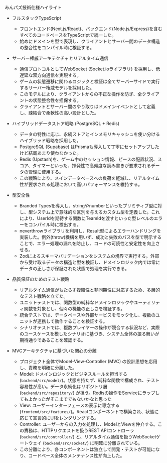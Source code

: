 みんパズ技術仕様ハイライト

- フルスタックTypeScript
  - フロントエンド(Next.js/React)、バックエンド(Node.js/Express)を含むすべてのコードベースをTypeScriptで統一した。
  - 始めにドメインを型で表現し、クライアントとサーバー間のデータ構造の整合性をコンパイル時に検証する。

- サーバー権威アーキテクチャとリアルタイム通信
  - 通信プロトコルとしてWebSocket (Socket.ioライブラリ) を採用し、低遅延な双方向通信を実現する。
  - ゲームの状態遷移に関わるロジックと検証は全てサーバーサイドで実行するサーバー権威モデルを採用した。
  - このモデルにより、クライアントからの不正な操作を防ぎ、全クライアントの状態整合性を担保する。
  - クライアントとサーバー間のやり取りはドメインイベントとして定義し、疎結合で柔軟性の高い設計とした。

- ハイブリッドデータストア戦略 (PostgreSQL + Redis)
  - データの特性に応じ、永続ストアとインメモリキャッシュを使い分けるハイブリッド戦略を採用した。
  - PostgreSQL (Supabase) はPrismaも導入して丁寧にセットアップしたけど結局あまり使わなかった。
  - Redis (Upstash)を、ゲーム中のセッション情報、ピースの配置状況、スコア、タイマーといった、揮発性で高頻度な読み書きが要求されるデータの管理に使用する。
  - この戦略により、メインデータベースへの負荷を軽減し、リアルタイム性が要求される処理において高いパフォーマンスを維持する。

- 型安全性
  - Branded Typesを導入し、stringやnumberといったプリミティブ型に対し、型システム上で意味的な区別を与えるカスタム型を定義した。これにより、UserIdを期待する関数にTeamIdを渡すといった型レベルのエラーをコンパイル時に検出する。
  - neverthrowライブラリを利用し、Result型によるエラーハンドリングを実装した。例外(throw)機構を用いず、成功と失敗のパスを型で明示することで、エラー処理の漏れを防止し、コードの可読性と安定性を向上させる。
  - Zodによるスキーマバリデーションをシステムの境界で実行する。外部から受け取るデータの構造と型を検証し、ドメインロジック内では常にデータの正しさが保証された状態で処理を実行できる。

- 品質保証のためのテスト戦略
  - リアルタイム通信がもたらす複雑性と非同期性に対応するため、多層的なテスト戦略を立てた。
  - ユニットテストでは、関数型の純粋なドメインロジックやユーティリティ関数を対象とし、個々の機能の正しさを検証する。
  - 統合テストでは、データベースや外部サービスをモック化し、複数のユニットが連携して動作することを検証する。
  - シナリオテストでは、複数プレイヤーの操作が競合する状況など、実際のユースケースを模したシナリオに基づき、システム全体の振る舞いが期待通りであることを確認する。

- MVCアーキテクチャに基づいた関心の分離
  - プロジェクト全体でModel-View-Controller (MVC) の設計思想を応用し、責務を明確に分離した。
  - Model: ドメインロジックとビジネスルールを担当する (`backend/src/model/`)。状態を持たず、純粋な関数で構成され、テスト容易性が高い。データ永続化はリポジトリ層 (`backend/src/repository/`) が担う。Redisの操作をServiceにラップしてもよかったがそこまででもないかなと思った
  - View: ユーザーインターフェースの表示に専念する (`frontend/src/features/`)。Reactコンポーネントで構築され、状態に応じて宣言的にUIをレンダリングする。
  - Controller: ユーザーからの入力を処理し、ModelとViewを仲介する。この責務は、HTTPリクエストを扱うREST APIコントローラ (`backend/src/controller/`) と、リアルタイム通信を扱うWebSocketゲートウェイ (`backend/src/socket/`) に明確に分離されている。
  - この分離により、各コンポーネントは独立して開発・テストが可能になり、コードベース全体のメンテナンス性が向上した。
